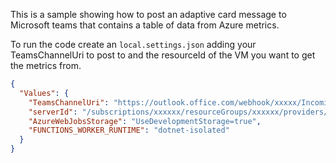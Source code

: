 This is a sample showing how to post an adaptive card message to Microsoft teams that contains a table of data from Azure metrics.

To run the code create an `local.settings.json` adding your TeamsChannelUri to post to and the resourceId of the VM you want to get the metrics from.

```json
{
  "Values": {
    "TeamsChannelUri": "https://outlook.office.com/webhook/xxxxx/IncomingWebhook/xxxxx",
    "serverId": "/subscriptions/xxxxxx/resourceGroups/xxxxxx/providers/Microsoft.Compute/virtualMachines/xxxxxx",
    "AzureWebJobsStorage": "UseDevelopmentStorage=true",
    "FUNCTIONS_WORKER_RUNTIME": "dotnet-isolated"
  }
}
```